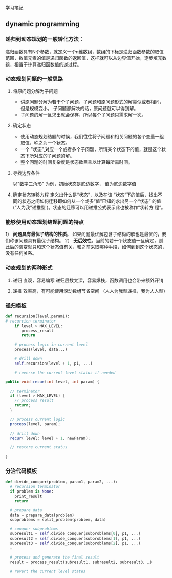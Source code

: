 学习笔记

## dynamic programming

### 递归到动态规划的一般转化方法：
递归函数具有N个参数，就定义一个n维数组，数组的下标是递归函数参数的取值范围，数值元素的值是递归函数的返回值，这样就可以从边界值开始，逐步填充数组，相当于计算递归函数值的逆过程。

### 动态规划问题的一般思路
1. 将原问题分解为子问题
   + 讲原问题分解为若干个子问题，子问题和原问题形式的解类似或者相同，但是规模变小。 子问题都解决的话，原问题就可以得到解。
   + 子问题的解一旦求出就会保存，所以每个子问题只需求解一次。
2. 确定状态
   +  使用动态规划结题的时候，我们往往将子问题和相关问题的各个变量一组取值，称之为一个状态。
   + 一个 "状态",对应一个或者多个子问题，所谓某个状态下的值，就是这个状态下所对应的子问题的解。
   + 整个问题的时间复杂度是状态数目乘以计算每所需时间。

3.  寻找边界条件

    以"数字三角形" 为例，初始状态是底边数字， 值为底边数字值

4.  确定状态转移方程
    定义出什么是“状态”，以及在该 “状态”下的值后，找出不同的状态之间如何迁移即如何从一个或多“值”已知的求出另一个“状态” 的值(“人为我”递推型 )。状态的迁移可以用递推公式表示此也被称作“状转方 程”。


###  能够使用动态规划结题问题的特点  

1） **问题具有最优子结构的性质**。
如果问题最优解包含子结构的解也是最优的，我们称该问题具有最优子结构。
2） **无后效性**。当前的若干个状态值一旦确定，则此后的演变就只和这个状态值有关，和之前采取哪种手段，如何到到这个状态的，没有任何关系。

### 动态规划的两种形式
 1. 递归
 直观，容易编写
 递归层数太深，容易爆栈，函数调用也会带来额外开销

 2. 递推
 效率高，有可能使用滚动数组节省空间
 （人人为我型递推，我为人人型）


### 递归模板
```python
def recursion(level,param1):
# recursion terminator 
    if level > MAX_LEVEL: 
	   process_result 
	   return 

    # process logic in current level 
    process(level, data...) 

    # drill down 
    self.recursion(level + 1, p1, ...) 

    # reverse the current level status if needed
```

```java
public void recur(int level, int param) { 

  // terminator 
  if (level > MAX_LEVEL) { 
    // process result 
    return; 
  } 

  // process current logic 
  process(level, param); 

  // drill down 
  recur( level: level + 1, newParam); 

  // restore current status 
 
}
```

### 分治代码模板
```python
def divide_conquer(problem, param1, param2, ...): 
  # recursion terminator 
  if problem is None: 
	print_result 
	return 

  # prepare data 
  data = prepare_data(problem) 
  subproblems = split_problem(problem, data) 

  # conquer subproblems 
  subresult1 = self.divide_conquer(subproblems[0], p1, ...) 
  subresult2 = self.divide_conquer(subproblems[1], p1, ...) 
  subresult3 = self.divide_conquer(subproblems[2], p1, ...) 
  …

  # process and generate the final result 
  result = process_result(subresult1, subresult2, subresult3, …)
	
  # revert the current level states

```




